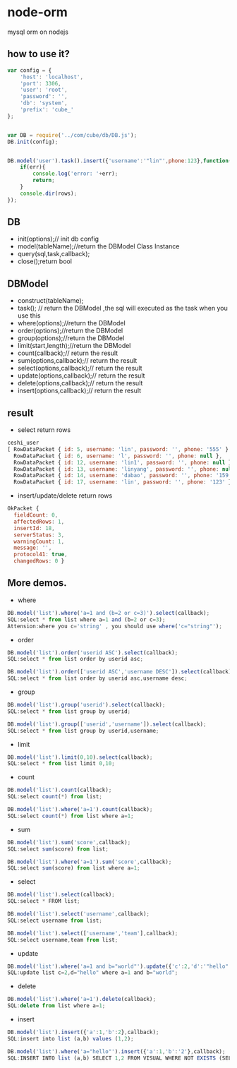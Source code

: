 # node-orm
mysql orm on nodejs

## how to use it?
```javascript
var config = {
    'host': 'localhost',
    'port': 3306,
    'user': 'root',
    'password': '',
    'db': 'system',
    'prefix': 'cube_'
};


var DB = require('../com/cube/db/DB.js');
DB.init(config);


DB.model('user').task().insert({'username':'"lin"',phone:123},function(err,rows){
    if(err){
        console.log('error: '+err);
        return;
    }
    console.dir(rows);
});
```

## DB
*  init(options);// init db config
*  model(tableName);//return the DBModel Class Instance
*  query(sql,task,callback);
*  close();return bool

## DBModel
*  construct(tableName);
*  task(); // return the DBModel ,the sql will executed as the task when you use this
*  where(options);//return the DBModel
*  order(options);//return the DBModel
*  group(options);//return the DBModel
*  limit(start,length);//return the DBModel
*  count(callback);// return the result
*  sum(options,callback);// return the result
*  select(options,callback);// return the result
*  update(options,callback);// return the result
*  delete(options,callback);// return the result
*  insert(options,callback);// return the result

## result
* select return rows
```javascript
ceshi_user
[ RowDataPacket { id: 5, username: 'lin', password: '', phone: '555' },
  RowDataPacket { id: 6, username: 'l', password: '', phone: null },
  RowDataPacket { id: 12, username: 'lin1', password: '', phone: null },
  RowDataPacket { id: 13, username: 'linyang', password: '', phone: null },
  RowDataPacket { id: 14, username: 'dabao', password: '', phone: '159' },
  RowDataPacket { id: 17, username: 'lin', password: '', phone: '123' } ]
```
* insert/update/delete return rows
```javascript
OkPacket {
  fieldCount: 0,
  affectedRows: 1,
  insertId: 18,
  serverStatus: 3,
  warningCount: 1,
  message: '',
  protocol41: true,
  changedRows: 0 }
```

## More demos.
*  where
```javascript
DB.model('list').where('a=1 and (b=2 or c=3)').select(callback);
SQL:select * from list where a=1 and (b=2 or c=3);
Attension:where you c='string' , you should use where('c="string"');
```
*  order
```javascript
DB.model('list').order('userid ASC').select(callback);
SQL:select * from list order by userid asc;

DB.model('list').order(['userid ASC','username DESC']).select(callback);
SQL:select * from list order by userid asc,username desc;
```
*  group
```javascript
DB.model('list').group('userid').select(callback);
SQL:select * from list group by userid;

DB.model('list').group(['userid','username']).select(callback);
SQL:select * from list group by userid,username;
```
* limit
```javascript
DB.model('list').limit(0,10).select(callback);
SQL:select * from list limit 0,10;
```
* count
```javascript
DB.model('list').count(callback);
SQL:select count(*) from list;

DB.model('list').where('a=1').count(callback);
SQL:select count(*) from list where a=1;
```
* sum
```javascript
DB.model('list').sum('score',callback);
SQL:select sum(score) from list;

DB.model('list').where('a=1').sum('score',callback);
SQL:select sum(score) from list where a=1;
```
* select
```javascript
DB.model('list').select(callback);
SQL:select * FROM list;

DB.model('list').select('username',callback);
SQL:select username from list;

DB.model('list').select(['username','team'],callback);
SQL:select username,team from list;
```
* update
```javascript
DB.model('list').where('a=1 and b="world"').update({'c':2,'d':'"hello"'},callback);
SQL:update list c=2,d="hello" where a=1 and b="world";
```
* delete
```javascript
DB.model('list').where('a=1').delete(callback);
SQL:delete from list where a=1;
```
* insert
```javascript
DB.model('list').insert({'a':1,'b':2},callback);
SQL:insert into list (a,b) values (1,2);

DB.model('list').where('a="hello"').insert({'a':1,'b':'2'},callback);
SQL:INSERT INTO list (a,b) SELECT 1,2 FROM VISUAL WHERE NOT EXISTS (SELECT * FROM list WHERE name="hello");
```
